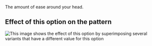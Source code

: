 The amount of ease around your head.

## Effect of this option on the pattern

![This image shows the effect of this option by superimposing several variants that have a different value for this option](holmes\_headease\_sample.svg "Effect of this option on the pattern")
